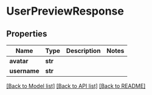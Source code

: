 # UserPreviewResponse


## Properties
Name | Type | Description | Notes
------------ | ------------- | ------------- | -------------
**avatar** | **str** |  | 
**username** | **str** |  | 

[[Back to Model list]](../#documentation-for-models) [[Back to API list]](../#documentation-for-api-endpoints) [[Back to README]](../)


